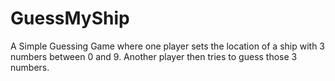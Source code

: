 # GuessMyShip

A Simple Guessing Game where one player sets the location of a ship with 3 numbers between 0 and 9.
Another player then tries to guess those 3 numbers.
